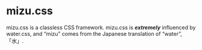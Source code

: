# mizu.css

mizu.css is a classless CSS framework. mizu.css is
**_extremely_** influenced by water.css, and “mizu”
comes from the Japanese translation of “water”, 「水」.
